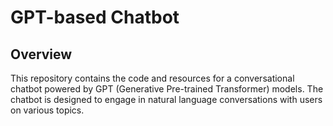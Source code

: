 # GPT-based Chatbot

## Overview

This repository contains the code and resources for a conversational chatbot powered by GPT (Generative Pre-trained Transformer) models. The chatbot is designed to engage in natural language conversations with users on various topics.